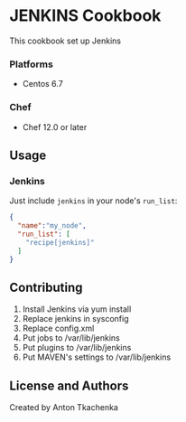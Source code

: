 # JENKINS Cookbook

This cookbook set up Jenkins

### Platforms

- Centos 6.7

### Chef

- Chef 12.0 or later

## Usage

### Jenkins

Just include `jenkins` in your node's `run_list`:

```json
{
  "name":"my_node",
  "run_list": [
    "recipe[jenkins]"
  ]
}
```

## Contributing

1. Install Jenkins via yum install
2. Replace jenkins in sysconfig
3. Replace config.xml
4. Put jobs to /var/lib/jenkins
5. Put plugins to /var/lib/jenkins
6. Put MAVEN's settings to /var/lib/jenkins

## License and Authors

Created by Anton Tkachenka
